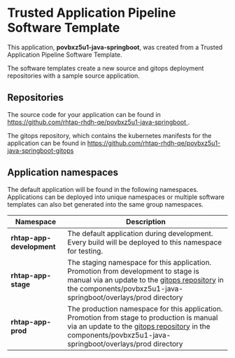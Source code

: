 # Trusted Application Pipeline Software Template

This application, **povbxz5u1-java-springboot**, was created from a Trusted Application Pipeline Software Template.

The software templates create a new source and gitops deployment repositories with a sample source application. 

## Repositories

The source code for your application can be found in [https://github.com/rhtap-rhdh-qe/povbxz5u1-java-springboot ](https://github.com/rhtap-rhdh-qe/povbxz5u1-java-springboot ).
 
The gitops repository, which contains the kubernetes manifests for the application can be found in 
[https://github.com/rhtap-rhdh-qe/povbxz5u1-java-springboot-gitops ](https://github.com/rhtap-rhdh-qe/povbxz5u1-java-springboot-gitops ) 

## Application namespaces 

The default application will be found in the following namespaces. Applications can be deployed into unique namespaces or multiple software templates can also bet generated into the same group namespaces.  

|  Namespace   |  Description   |  
| -------- | -------- |   
| **rhtap-app-development** | The default application during development. Every build will be deployed to this namespace for testing. | 
| **rhtap-app-stage** | The staging namespace for this application. Promotion from development to stage is manual via an update to the [gitops repository](https://github.com/rhtap-rhdh-qe/povbxz5u1-java-springboot-gitops ) in the components/povbxz5u1-java-springboot/overlays/prod directory |  
| **rhtap-app-prod** | The production namespace for this application. Promotion from stage to production is manual via an update to the [gitops repository](https://github.com/rhtap-rhdh-qe/povbxz5u1-java-springboot-gitops ) in the components/povbxz5u1-java-springboot/overlays/prod directory | 